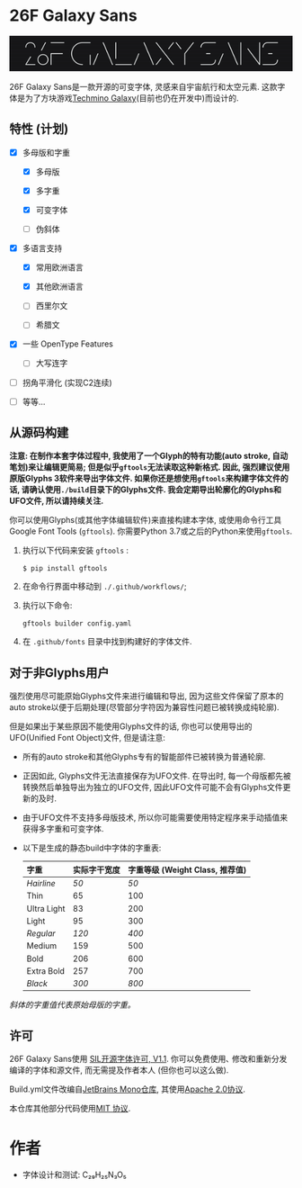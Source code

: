 # 26F Galaxy Sans

![一个使用26F Galaxy Sans字体的文本“26F Galaxy Sans”的动画, 展示了字体支持的不同字重.](./media/title.gif)

26F Galaxy Sans是一款开源的可变字体, 灵感来自宇宙航行和太空元素. 这款字体是为了方块游戏[Techmino Galaxy](https://github.com/26F-Studio/Techmino_Galaxy)(目前也仍在开发中)而设计的.

## 特性 (计划)

- [x] 多母版和字重
  
  - [x] 多母版
  
  - [x] 多字重
  
  - [x] 可变字体
  
  - [ ] 伪斜体

- [x] 多语言支持
  
  - [x] 常用欧洲语言
  
  - [x] 其他欧洲语言
  
  - [ ] 西里尔文
  
  - [ ] 希腊文

- [x] 一些 OpenType Features
  
  - [ ] 大写连字

- [ ] 拐角平滑化 (实现C2连续)

- [ ] 等等…

## 从源码构建

**注意: 在制作本套字体过程中, 我使用了一个Glyph的特有功能(auto stroke, 自动笔划)来让编辑更简易; 但是似乎`gftools`无法读取这种新格式. 因此, 强烈建议使用原版Glyphs 3软件来导出字体文件. 如果你还是想使用`gftools`来构建字体文件的话, 请确认使用`./build`目录下的Glyphs文件. 我会定期导出轮廓化的Glyphs和UFO文件, 所以请持续关注.**

你可以使用Glyphs(或其他字体编辑软件)来直接构建本字体, 或使用命令行工具Google Font Tools (`gftools`). 你需要Python 3.7或之后的Python来使用`gftools`.

1. 执行以下代码来安装 `gftools` :
   
   ```
   $ pip install gftools
   ```

2. 在命令行界面中移动到 `./.github/workflows/`;

3. 执行以下命令:
   
   ```
   gftools builder config.yaml
   ```

4. 在 `.github/fonts` 目录中找到构建好的字体文件.

## 对于非Glyphs用户

强烈使用尽可能原始Glyphs文件来进行编辑和导出, 因为这些文件保留了原本的auto stroke以便于后期处理(尽管部分字符因为兼容性问题已被转换成纯轮廓).

但是如果出于某些原因不能使用Glyphs文件的话, 你也可以使用导出的UFO(Unified Font Object)文件, 但是请注意:

- 所有的auto stroke和其他Glyphs专有的智能部件已被转换为普通轮廓.

- 正因如此, Glyphs文件无法直接保存为UFO文件. 在导出时, 每一个母版都先被转换然后单独导出为独立的UFO文件, 因此UFO文件可能不会有Glyphs文件更新的及时.

- 由于UFO文件不支持多母版技术, 所以你可能需要使用特定程序来手动插值来获得多字重和可变字体.

- 以下是生成的静态build中字体的字重表:
  
  | **字重**      | **实际字干宽度** | **字重等级 (Weight Class, 推荐值)** |
  | ----------- | ---------- | ---------------------------- |
  | *Hairline*  | *50*       | *50*                         |
  | Thin        | 65         | 100                          |
  | Ultra Light | 83         | 200                          |
  | Light       | 95         | 300                          |
  | *Regular*   | *120*      | *400*                        |
  | Medium      | 159        | 500                          |
  | Bold        | 206        | 600                          |
  | Extra Bold  | 257        | 700                          |
  | *Black*     | *300*      | *800*                        |

*斜体的字重值代表原始母版的字重。*

## 许可

26F Galaxy Sans使用 [SIL开源字体许可, V1.1](https://github.com/26F-Studio/26F-Sans/blob/main/OFL.txt). 你可以免费使用､ 修改和重新分发编译的字体和源文件, 而无需提及作者本人 (但你也可以这么做).

Build.yml文件改编自[JetBrains Mono仓库](https://github.com/JetBrains/JetBrainsMono/blob/master/.github/workflows/build-fonts.yml), 其使用[Apache 2.0协议](https://www.apache.org/licenses/LICENSE-2.0).

本仓库其他部分代码使用[MIT 协议](https://github.com/26F-Studio/26F-Sans/blob/main/MIT.txt).

# 作者

- 字体设计和测试: C₂₉H₂₅N₃O₅ 
